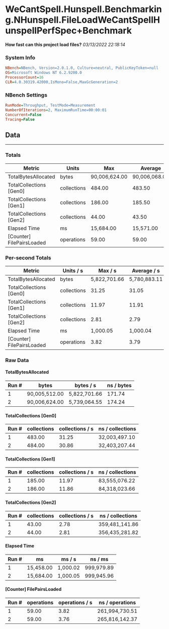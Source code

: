﻿# WeCantSpell.Hunspell.Benchmarking.NHunspell.FileLoadWeCantSpellHunspellPerfSpec+Benchmark
__How fast can this project load files?__
_03/13/2022 22:18:14_
### System Info
```ini
NBench=NBench, Version=2.0.1.0, Culture=neutral, PublicKeyToken=null
OS=Microsoft Windows NT 6.2.9200.0
ProcessorCount=16
CLR=4.0.30319.42000,IsMono=False,MaxGcGeneration=2
```

### NBench Settings
```ini
RunMode=Throughput, TestMode=Measurement
NumberOfIterations=2, MaximumRunTime=00:00:01
Concurrent=False
Tracing=False
```

## Data
-------------------

### Totals
|          Metric |           Units |             Max |         Average |             Min |          StdDev |
|---------------- |---------------- |---------------- |---------------- |---------------- |---------------- |
|TotalBytesAllocated |           bytes |   90,006,624.00 |   90,006,068.00 |   90,005,512.00 |          786.30 |
|TotalCollections [Gen0] |     collections |          484.00 |          483.50 |          483.00 |            0.71 |
|TotalCollections [Gen1] |     collections |          186.00 |          185.50 |          185.00 |            0.71 |
|TotalCollections [Gen2] |     collections |           44.00 |           43.50 |           43.00 |            0.71 |
|    Elapsed Time |              ms |       15,684.00 |       15,571.00 |       15,458.00 |          159.81 |
|[Counter] FilePairsLoaded |      operations |           59.00 |           59.00 |           59.00 |            0.00 |

### Per-second Totals
|          Metric |       Units / s |         Max / s |     Average / s |         Min / s |      StdDev / s |
|---------------- |---------------- |---------------- |---------------- |---------------- |---------------- |
|TotalBytesAllocated |           bytes |    5,822,701.66 |    5,780,883.11 |    5,739,064.55 |       59,140.37 |
|TotalCollections [Gen0] |     collections |           31.25 |           31.05 |           30.86 |            0.27 |
|TotalCollections [Gen1] |     collections |           11.97 |           11.91 |           11.86 |            0.08 |
|TotalCollections [Gen2] |     collections |            2.81 |            2.79 |            2.78 |            0.02 |
|    Elapsed Time |              ms |        1,000.05 |        1,000.04 |        1,000.02 |            0.02 |
|[Counter] FilePairsLoaded |      operations |            3.82 |            3.79 |            3.76 |            0.04 |

### Raw Data
#### TotalBytesAllocated
|           Run # |           bytes |       bytes / s |      ns / bytes |
|---------------- |---------------- |---------------- |---------------- |
|               1 |   90,005,512.00 |    5,822,701.66 |          171.74 |
|               2 |   90,006,624.00 |    5,739,064.55 |          174.24 |

#### TotalCollections [Gen0]
|           Run # |     collections | collections / s |ns / collections |
|---------------- |---------------- |---------------- |---------------- |
|               1 |          483.00 |           31.25 |   32,003,497.10 |
|               2 |          484.00 |           30.86 |   32,403,207.44 |

#### TotalCollections [Gen1]
|           Run # |     collections | collections / s |ns / collections |
|---------------- |---------------- |---------------- |---------------- |
|               1 |          185.00 |           11.97 |   83,555,076.22 |
|               2 |          186.00 |           11.86 |   84,318,023.66 |

#### TotalCollections [Gen2]
|           Run # |     collections | collections / s |ns / collections |
|---------------- |---------------- |---------------- |---------------- |
|               1 |           43.00 |            2.78 |  359,481,141.86 |
|               2 |           44.00 |            2.81 |  356,435,281.82 |

#### Elapsed Time
|           Run # |              ms |          ms / s |         ns / ms |
|---------------- |---------------- |---------------- |---------------- |
|               1 |       15,458.00 |        1,000.02 |      999,979.89 |
|               2 |       15,684.00 |        1,000.05 |      999,945.96 |

#### [Counter] FilePairsLoaded
|           Run # |      operations |  operations / s | ns / operations |
|---------------- |---------------- |---------------- |---------------- |
|               1 |           59.00 |            3.82 |  261,994,730.51 |
|               2 |           59.00 |            3.76 |  265,816,142.37 |


